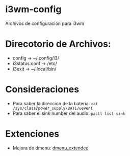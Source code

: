 # i3wm-config
Archivos de configuración para i3wm

# Direcotorio de Archivos:
* config -> ~/.config/i3/
* i3status.conf  -> /etc/
* i3exit  -> ~/.local/bin/ 

# Consideraciones
* Para saber la direccion de la bateria: `cat /sys/class/power_supply/BAT1/uevent`
* Para saber el sink number del audio: `pactl list sink`

# Extenciones
* Mejora de dmenu: [dmenu_extended](https://github.com/markjones112358/dmenu-extended) 
